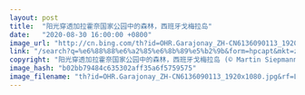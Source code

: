 ```yaml
---
layout: post
title:  "阳光穿透加拉霍奈国家公园中的森林，西班牙戈梅拉岛"
date:   "2020-08-30 16:00:00 +0800"
image_url: "http://cn.bing.com/th?id=OHR.Garajonay_ZH-CN6136090113_1920x1080.jpg&rf=LaDigue_1920x1080.jpg&pid=hp"
link: "/search?q=%e6%88%88%e6%a2%85%e6%8b%89%e5%b2%9b&form=hpcapt&mkt=zh-cn"
copyright: "阳光穿透加拉霍奈国家公园中的森林，西班牙戈梅拉岛 (© Martin Siepmann/Westend61/Offset by Shutterstock)"
image_hash: "b02bb79484c635302aff35a6f5759575"
image_filename: "th?id=OHR.Garajonay_ZH-CN6136090113_1920x1080.jpg&rf=LaDigue_1920x1080.jpg&pid=hp"
---
```

